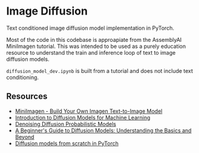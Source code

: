 # Image Diffusion

Text conditioned image diffusion model implementation in PyTorch.

Most of the code in this codebase is approapiate from the AssemblyAI MiniImagen tutorial. This was intended to be used as a purely education resource to understand the train and inference loop of text to image diffusion models.

`diffusion_model_dev.ipynb` is built from a tutorial and does not include text conditioning.

## Resources
- [MiniImagen - Build Your Own Imagen Text-to-Image Model](https://www.assemblyai.com/blog/minimagen-build-your-own-imagen-text-to-image-model/)
- [Introduction to Diffusion Models for Machine Learning](https://www.assemblyai.com/blog/diffusion-models-for-machine-learning-introduction/)
- [Denoising Diffusion Probabilistic Models](https://arxiv.org/pdf/2006.11239.pdf)
- [A Beginner's Guide to Diffusion Models: Understanding the Basics and Beyond](https://roysubhradip.hashnode.dev/a-beginners-guide-to-diffusion-models-understanding-the-basics-and-beyond)
- [Diffusion models from scratch in PyTorch](https://www.youtube.com/watch?v=a4Yfz2FxXiY)